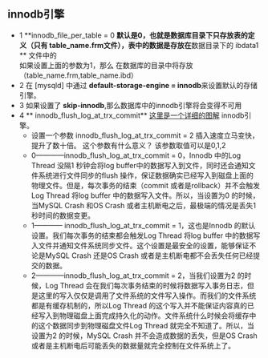 ## innodb引擎
-  1 **innodb_file_per_table = 0 **默认是0，也就是数据库目录下只存放表的定义（只有 table_name.frm文件），表中的数据是存放在**数据目录下的 ibdata1 ** 文件中的  
     如果设置上面的参数为1，那么 在数据库的目录中将存放（table_name.frm,table_name.ibd）
-  2 在 [mysqld] 中通过 **default-storage-engine = innodb**来设置默认的存储引擎。
-  3 如果设置了  **skip-innodb**,那么数据库中的innodb引擎将会变得不可用
-  4  ** innodb_flush_log_at_trx_commit**  [这里是一个详细的图解](./图片/innodb_flush_log_at_trx_commit.png)
      innodb引擎。 
      -   设置一个参数  innodb_flush_log_at_trx_commit = 2   插入速度立马变快，提升了数十倍。  这个参数有什么意义？ 该参数取值可以是0,1,2
      - 0————innodb_flush_log_at_trx_commit = 0，Innodb 中的Log Thread 没隔1 秒钟会将log buffer中的数据写入到文件，同时还会通知文件系统进行文件同步的flush 操作，保证数据确实已经写入到磁盘上面的物理文件。但是，每次事务的结束（commit 或者是rollback）并不会触发Log Thread 将log buffer 中的数据写入文件。所以，当设置为0 的时候，当MySQL Crash 和OS Crash 或者主机断电之后，最极端的情况是丢失1 秒时间的数据变更。
      - 1———— innodb_flush_log_at_trx_commit = 1，这也是Innodb 的默认设置。我们每次事务的结束都会触发Log Thread 将log buffer 中的数据写入文件并通知文件系统同步文件。这个设置是最安全的设置，能够保证不论是MySQL Crash 还是OS Crash 或者是主机断电都不会丢失任何已经提交的数据。
      - 2————innodb_flush_log_at_trx_commit = 2，当我们设置为2 的时候，Log Thread 会在我们每次事务结束的时候将数据写入事务日志，但是这里的写入仅仅是调用了文件系统的文件写入操作。而我们的文件系统都是有缓存机制的，所以Log Thread 的这个写入并不能保证内容真的已经写入到物理磁盘上面完成持久化的动作。文件系统什么时候会将缓存中的这个数据同步到物理磁盘文件Log Thread 就完全不知道了。所以，当设置为2 的时候，MySQL Crash 并不会造成数据的丢失，但是OS Crash 或者是主机断电后可能丢失的数据量就完全控制在文件系统上了。